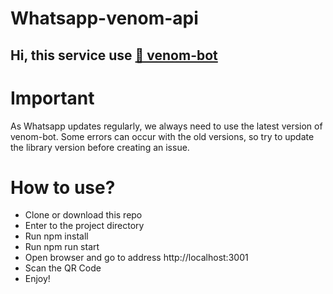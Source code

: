 # Whatsapp-venom-api

## Hi, this service use <a href="https://github.com/orkestral/venom">🔗 venom-bot</a>

# Important

As Whatsapp updates regularly, we always need to use the latest version of venom-bot. Some errors can occur with the old versions, so try to update the library version before creating an issue.

# How to use?

<ul>
<li>Clone or download this repo</li>
<li>Enter to the project directory</li>
<li>Run npm install</li>
<li>Run npm run start</li>
<li>Open browser and go to address http://localhost:3001</li>
<li>Scan the QR Code</li>
<li>Enjoy!</li>
</ul>

